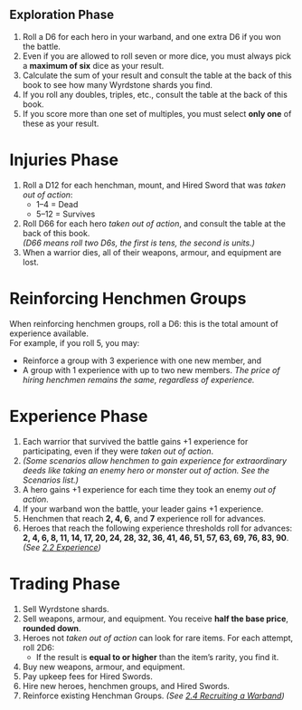## Exploration Phase
1. Roll a D6 for each hero in your warband, and one extra D6 if you won the battle.
2. Even if you are allowed to roll seven or more dice, you must always pick a **maximum of six** dice as your result.
3. Calculate the sum of your result and consult the table at the back of this book to see how many Wyrdstone shards you find.
4. If you roll any doubles, triples, etc., consult the table at the back of this book.
5. If you score more than one set of multiples, you must select **only one** of these as your result.
# Injuries Phase
1. Roll a D12 for each henchman, mount, and Hired Sword that was _taken out of action_:
   - 1–4 = Dead
   - 5–12 = Survives
1. Roll D66 for each hero _taken out of action_, and consult the table at the back of this book.  
   _(D66 means roll two D6s, the first is tens, the second is units.)_
2. When a warrior dies, all of their weapons, armour, and equipment are lost.
# Reinforcing Henchmen Groups
When reinforcing henchmen groups, roll a D6: this is the total amount of experience available.  
For example, if you roll 5, you may:
- Reinforce a group with 3 experience with one new member, and
- A group with 1 experience with up to two new members.
_The price of hiring henchmen remains the same, regardless of experience._
# Experience Phase
1. Each warrior that survived the battle gains +1 experience for participating, even if they were _taken out of action_.
2. _(Some scenarios allow henchmen to gain experience for extraordinary deeds like taking an enemy hero or monster out of action. See the Scenarios list.)_
3. A hero gains +1 experience for each time they took an enemy _out of action_.
4. If your warband won the battle, your leader gains +1 experience.
5. Henchmen that reach **2, 4, 6**, and **7** experience roll for advances.
6. Heroes that reach the following experience thresholds roll for advances:  
   **2, 4, 6, 8, 11, 14, 17, 20, 24, 28, 32, 36, 41, 46, 51, 57, 63, 69, 76, 83, 90**.  
   _(See [2.2 Experience](2%20Campaign%20Rules/2.2%20Experience.md))_
# Trading Phase
1. Sell Wyrdstone shards.
2. Sell weapons, armour, and equipment. You receive **half the base price**, **rounded down**.
3. Heroes not _taken out of action_ can look for rare items. For each attempt, roll 2D6:
    - If the result is **equal to or higher** than the item’s rarity, you find it.
4. Buy new weapons, armour, and equipment.
5. Pay upkeep fees for Hired Swords.
6. Hire new heroes, henchmen groups, and Hired Swords.
7. Reinforce existing Henchman Groups. _(See [2.4 Recruiting a Warband](2%20Campaign%20Rules/2.4%20Recruiting%20a%20Warband.md))_
